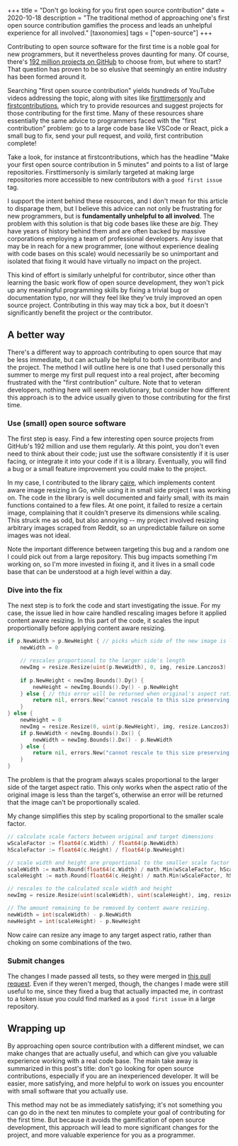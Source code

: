 +++
title = "Don't go looking for you first open source contribution"
date = 2020-10-18
description = "The traditional method of approaching one's first open source contribution gamifies the process and leads an unhelpful experience for all involved."
[taxonomies]
tags = ["open-source"]
+++

Contributing to open source software for the first time is a noble goal for new programmers, but it nevertheless proves daunting for many. Of course, there's [192 million projects on GitHub](https://github.com/search) to choose from, but where to start? That question has proven to be so elusive that seemingly an entire industry has been formed around it.

Searching "first open source contribution" yields hundreds of YouTube videos addressing the topic, along with sites like [firsttimersonly](https://www.firsttimersonly.com/) and [firstcontributions](https://firstcontributions.github.io/), which try to provide resources and suggest projects for those contributing for the first time. Many of these resources share essentially the same advice to programmers faced with the "first contribution" problem: go to a large code base like VSCode or React, pick a small bug to fix, send your pull request, and *voilà*, first contribution complete!

Take a look, for instance at firstcontributions, which has the headline "Make your first open source contribution in 5 minutes" and points to a list of large repositories. Firsttimersonly is similarly targeted at making large repositories more accessible to new contributors with a `good first issue` tag.

I support the intent behind these resources, and I don't mean for this article to disparage them, but I believe this advice can not only be frustrating for new programmers, but is **fundamentally unhelpful to all involved**. The problem with this solution is that big code bases like these are *big*. They have years of history behind them and are often backed by massive corporations employing a team of professional developers. Any issue that may be in reach for a new programmer, (one without experience dealing with code bases on this scale) would necessarily be so unimportant and isolated that fixing it would have virtually no impact on the project. 

This kind of effort is similarly unhelpful for contributor, since other than learning the basic work flow of open source development, they won't pick up any meaningful programming skills by fixing a trivial bug or documentation typo, nor will they feel like they've truly improved an open source project. Contributing in this way may tick a box, but it doesn't significantly benefit the project or the contributor.

## A better way

There's a different way to approach contributing to open source that may be less immediate, but can actually be helpful to both the contributor and the project. The method I will outline here is one that I used personally this summer to merge my first pull request into a real project, after becoming frustrated with the "first contribution" culture. Note that to veteran developers, nothing here will seem revolutionary, but consider how different this approach is to the advice usually given to those contributing for the first time.

### Use (small) open source software

The first step is easy. Find a few interesting open source projects from GitHub's 192 million and use them regularly. At this point, you don't even need to think about their code; just use the software consistently if it is user facing, or integrate it into your code if it is a library. Eventually, you will find a bug or a small feature improvement you could make to the project.

In my case, I contributed to the library [caire](https://github.com/esimov/caire), which implements content aware image resizing in Go, while using it in small side project I was working on. The code in the library is well documented and fairly small, with its main functions contained to a few files. At one point, it failed to resize a certain image, complaining that it couldn't preserve its dimensions while scaling. This struck me as odd, but also annoying -- my project involved resizing arbitrary images scraped from Reddit, so an unpredictable failure on some images was not ideal. 

Note the important difference between targeting this bug and a random one I could pick out from a large repository. This bug impacts something I'm working on, so I'm more invested in fixing it, and it lives in a small code base that can be understood at a high level within a day.

### Dive into the fix

The next step is to fork the code and start investigating the issue. For my case, the issue lied in how caire handled rescaling images before it applied content aware resizing.  In this part of the code, it scales the input proportionally before applying content aware resizing.

``` go
if p.NewWidth > p.NewHeight { // picks which side of the new image is larger
    newWidth = 0

    // rescales proportional to the larger side's length
    newImg = resize.Resize(uint(p.NewWidth), 0, img, resize.Lanczos3)
    
    if p.NewHeight < newImg.Bounds().Dy() {
        newHeight = newImg.Bounds().Dy() - p.NewHeight
    } else { // this error will be returned when original's aspect ratio is greater than target aspect ratio
        return nil, errors.New("cannot rescale to this size preserving the image aspect ratio")
    }
} else {
    newHeight = 0
    newImg = resize.Resize(0, uint(p.NewHeight), img, resize.Lanczos3)
    if p.NewWidth < newImg.Bounds().Dx() {
        newWidth = newImg.Bounds().Dx() - p.NewWidth
    } else {
        return nil, errors.New("cannot rescale to this size preserving the image aspect ratio")
    }
}
```

The problem is that the program always scales proportional to the larger side of the target aspect ratio. This only works when the aspect ratio of the original image is less than the target's, otherwise an error will be returned that the image can't be proportionally scaled. 

My change simplifies this step by scaling proportional to the smaller scale factor.

``` go
// calculate scale factors between original and target dimensions
wScaleFactor := float64(c.Width) / float64(p.NewWidth)
hScaleFactor := float64(c.Height) / float64(p.NewHeight)

// scale width and height are proportional to the smaller scale factor
scaleWidth := math.Round(float64(c.Width) / math.Min(wScaleFactor, hScaleFactor))
scaleHeight := math.Round(float64(c.Height) / math.Min(wScaleFactor, hScaleFactor))

// rescales to the calculated scale width and height
newImg = resize.Resize(uint(scaleWidth), uint(scaleHeight), img, resize.Lanczos3)

// The amount remaining to be removed by content aware resizing.
newWidth = int(scaleWidth) - p.NewWidth
newHeight = int(scaleHeight) - p.NewHeight
```

Now caire can resize any image to any target aspect ratio, rather than choking on some combinations of the two.

### Submit changes

The changes I made passed all tests, so they were merged in [this pull request](https://github.com/esimov/caire/pull/60). Even if they weren't merged, though, the changes I made were still useful to me, since they fixed a bug that actually impacted me, in contrast to a token issue you could find marked as a `good first issue` in a large repository.

## Wrapping up

By approaching open source contribution with a different mindset, we can make changes that are actually useful, and which can give you valuable experience working with a real code base. The main take away is summarized in this post's title: don't go looking for open source contributions, especially if you are an inexperienced developer. It will be easier, more satisfying, and more helpful to work on issues you encounter with small software that you actually use.

This method may not be as immediately satisfying; it's not something you can go do in the next ten minutes to complete your goal of contributing for the first time. But because it avoids the gamification of open source development, this approach will lead to more significant changes for the project, and more valuable experience for you as a programmer.











